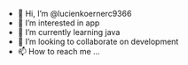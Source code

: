 - 👋 Hi, I’m @lucienkoernerc9366
- 👀 I’m interested in app
- 🌱 I’m currently learning java
- 💞️ I’m looking to collaborate on development
- 📫 How to reach me ...

<!---
lucienkoernerc9366/lucienkoernerc9366 is a ✨ special ✨ repository because its `README.md` (this file) appears on your GitHub profile.
You can click the Preview link to take a look at your changes.
--->
